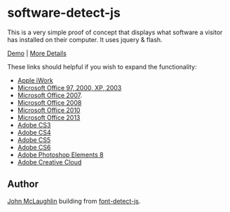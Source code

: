 # software-detect-js

This is a very simple proof of concept that displays what software a  visitor has installed on their computer. It uses jquery & flash.

[Demo](http://johnmcl.github.io/) | [More Details]()

These links should helpful if you wish to expand the functionality:


* [Apple iWork](http://support.apple.com/kb/ht5379)
* [Microsoft Office 97, 2000, XP, 2003](http://support.microsoft.com/kb/837463)
* [Microsoft Office 2007](http://support.microsoft.com/kb/924623).
* [Microsoft Office 2008](http://www.microsoft.com/typography/fonts/product.aspx?PID=147)
* [Microsoft Office 2010](http://support.microsoft.com/kb/2121313)
* [Microsoft Office 2013](http://support.microsoft.com/kb/2800393)
* [Adobe CS3](http://blogs.adobe.com/typblography/2007/04/cs3_bundled_fon.html)
* [Adobe CS4](http://www.adobe.com/type/browser/fontinstall/cs4installedfonts.html)
* [Adobe CS5](http://www.adobe.com/type/browser/fontinstall/cs5installedfonts.html)
* [Adobe CS6](http://www.adobe.com/type/browser/fontinstall/cs6installedfonts.html)
* [Adobe Photoshop Elements 8](http://techinch.com/blog/what-fonts-are-included-with-photoshop-cs4-cs5-and-elements-8)
* [Adobe Creative Cloud](http://www.adobe.com/products/type/creative-cloud-fonts.html)

## Author
[John McLaughlin](mailto:j@yar.com) building from [font-detect-js](https://github.com/gabriel/font-detect-js).
